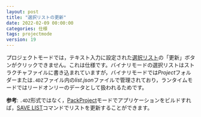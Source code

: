 ```yaml
---
layout: post
title: "選択リストの更新"
date: 2022-02-09 00:00:00
categories: 仕様
tags: projectmode 
version: 19
---
```


プロジェクトモードでは，テキスト入力に設定された[選択リスト](https://developer.4d.com/docs/19/ja/FormObjects/propertiesDataSource.html#選択リスト)の「更新」ボタンがクリックできません。これは仕様です。バイナリモードの選択リストはストラクチャファイルに書き込まれていますが，バイナリモードでは*Project*フォルダーまたは`.4DZ`ファイル内の*list.json*ファイルで管理されており，ランタイムモードではリードオンリーのデータとして扱われるためです。

**参考**: <i class="fa fa-external-link" aria-hidden="true"></i> `.4DZ`形式ではなく，[PackProject](https://developer.4d.com/docs/19/ja/Desktop/building.html)モードでアプリケーションをビルドすれば，[SAVE LIST](https://doc.4d.com/4Dv19/4D/19.1/SAVE-LIST.301-5653270.ja.html)コマンドでリストを更新することができます。 
